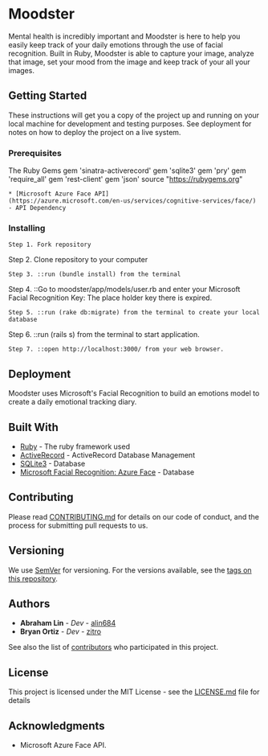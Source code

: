 # Moodster

Mental health is incredibly important and Moodster is here to help you easily keep track of your daily emotions through the use of facial recognition. Built in Ruby, Moodster is able to capture your image, analyze that image, set your mood from the image and keep track of your all your images.

## Getting Started

These instructions will get you a copy of the project up and running on your local machine for development and testing purposes. See deployment for notes on how to deploy the project on a live system.

### Prerequisites


The Ruby Gems
gem 'sinatra-activerecord'
gem 'sqlite3'
gem 'pry'
gem 'require_all'
gem 'rest-client'
gem 'json'
source "https://rubygems.org"
```
* [Microsoft Azure Face API]
(https://azure.microsoft.com/en-us/services/cognitive-services/face/) - API Dependency
```

### Installing

```
Step 1. Fork repository

```
Step 2. Clone repository to your computer

```
Step 3. ::run (bundle install) from the terminal

```
Step 4. ::Go to moodster/app/models/user.rb and enter
your Microsoft Facial Recognition Key: The place holder key there is expired.

```
Step 5. ::run (rake db:migrate) from the terminal to create your local database

```
Step 6. ::run (rails s) from the terminal to start application.

```
Step 7. ::open http://localhost:3000/ from your web browser.

```

## Deployment

Moodster uses Microsoft's Facial Recognition to build an emotions model to create a daily emotional tracking diary.

## Built With

* [Ruby](https://www.ruby-lang.org/en/) - The ruby framework used
* [ActiveRecord](http://guides.rubyonrails.org/active_record_basics.html) - ActiveRecord Database Management
* [SQLite3](https://www.sqlite.org/cli.html) - Database
* [Microsoft Facial Recognition: Azure Face](https://azure.microsoft.com/en-us/services/cognitive-services/face/) - Database

## Contributing

Please read [CONTRIBUTING.md](./CONTRIBUTING.md) for details on our code of conduct, and the process for submitting pull requests to us.

## Versioning

We use [SemVer](http://semver.org/) for versioning. For the versions available, see the [tags on this repository](https://github.com/your/project/tags).

## Authors

* **Abraham Lin** - *Dev* - [alin684](https://github.com/alin684)
* **Bryan Ortiz** - *Dev* - [zitro](https://github.com/zitro)

See also the list of [contributors](https://github.com/your/project/contributors) who participated in this project.

## License

This project is licensed under the MIT License - see the [LICENSE.md](LICENSE.md) file for details

## Acknowledgments

* Microsoft Azure Face API.
